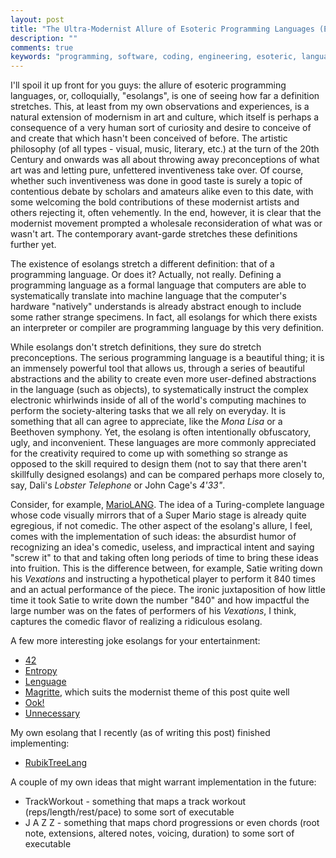 ```yaml
---
layout: post
title: "The Ultra-Modernist Allure of Esoteric Programming Languages (Esolangs)"
description: ""
comments: true
keywords: "programming, software, coding, engineering, esoteric, language, esolang"
---
```


I'll spoil it up front for you guys: the allure of esoteric programming languages, or, colloquially, "esolangs", is one of seeing how far a definition stretches. This, at least from my own observations and experiences, is a natural extension of modernism in art and culture, which itself is perhaps a consequence of a very human sort of curiosity and desire to conceive of and create that which hasn't been conceived of before. The artistic philosophy (of all types - visual, music, literary, etc.) at the turn of the 20th Century and onwards was all about throwing away preconceptions of what art was and letting pure, unfettered inventiveness take over. Of course, whether such inventiveness was done in good taste is surely a topic of contentious debate by scholars and amateurs alike even to this date, with some welcoming the bold contributions of these modernist artists and others rejecting it, often vehemently. In the end, however, it is clear that the modernist movement prompted a wholesale reconsideration of what was or wasn't art. The contemporary avant-garde stretches these definitions further yet.

The existence of esolangs stretch a different definition: that of a programming language. Or does it? Actually, not really. Defining a programming language as a formal language that computers are able to systematically translate into machine language that the computer's hardware "natively" understands is already abstract enough to include some rather strange specimens. In fact, all esolangs for which there exists an interpreter or compiler are programming language by this very definition.

While esolangs don't stretch definitions, they sure do stretch preconceptions. The serious programming language is a beautiful thing; it is an immensely powerful tool that allows us, through a series of beautiful abstractions and the ability to create even more user-defined abstractions in the language (such as objects), to systematically instruct the complex electronic whirlwinds inside of all of the world's computing machines to perform the society-altering tasks that we all rely on everyday. It is something that all can agree to appreciate, like the _Mona Lisa_ or a Beethoven symphony. Yet, the esolang is often intentionally obfuscatory, ugly, and inconvenient. These languages are more commonly appreciated for the creativity required to come up with something so strange as opposed to the skill required to design them (not to say that there aren't skillfully designed esolangs) and can be compared perhaps more closely to, say, Dali's _Lobster Telephone_ or John Cage's _4'33"_.

Consider, for example, [MarioLANG](https://esolangs.org/wiki/MarioLANG). The idea of a Turing-complete language whose code visually mirrors that of a Super Mario stage is already quite egregious, if not comedic. The other aspect of the esolang's allure, I feel, comes with the implementation of such ideas: the absurdist humor of recognizing an idea's comedic, useless, and impractical intent and saying "screw it" to that and taking often long periods of time to bring these ideas into fruition. This is the difference between, for example, Satie writing down his _Vexations_ and instructing a hypothetical player to perform it 840 times and an actual performance of the piece. The ironic juxtaposition of how little time it took Satie to write down the number "840" and how impactful the large number was on the fates of performers of his _Vexations_, I think, captures the comedic flavor of realizing a ridiculous esolang.

A few more interesting joke esolangs for your entertainment:

- [42](https://esolangs.org/wiki/42)
- [Entropy](https://esolangs.org/wiki/Entropy)
- [Lenguage](https://esolangs.org/wiki/Lenguage)
- [Magritte](https://esolangs.org/wiki/Magritte), which suits the modernist theme of this post quite well
- [Ook!](https://esolangs.org/wiki/Ook!)
- [Unnecessary](https://esolangs.org/wiki/Unnecessary)

My own esolang that I recently (as of writing this post) finished implementing:

- [RubikTreeLang](https://github.com/alanjding/RubikTreeLang)

A couple of my own ideas that might warrant implementation in the future:

- TrackWorkout - something that maps a track workout (reps/length/rest/pace) to some sort of executable
- J A Z Z - something that maps chord progressions or even chords (root note, extensions, altered notes, voicing, duration) to some sort of executable
